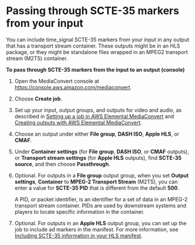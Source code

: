 # Passing through SCTE\-35 markers from your input<a name="passing-through-scte-35-markers"></a>

You can include time\_signal SCTE\-35 markers from your input in any output that has a transport stream container\. These outputs might be in an HLS package, or they might be standalone files wrapped in an MPEG2 transport stream \(M2TS\) container\.

**To pass through SCTE\-35 markers from the input to an output \(console\)**

1. Open the MediaConvert console at [https://console\.aws\.amazon\.com/mediaconvert](https://console.aws.amazon.com/mediaconvert)\.

1. Choose **Create job**\.

1. Set up your input, output groups, and outputs for video and audio, as described in [Setting up a job in AWS Elemental MediaConvert](setting-up-a-job.md) and [Creating outputs with AWS Elemental MediaConvert](creating-streaming-and-file-outputs.md)\.

1. Choose an output under either **File group**, **DASH ISO**, **Apple HLS**, or **CMAF**\. 

1. Under **Container settings** \(for **File group**, **DASH ISO**, or **CMAF** outputs\), or **Transport stream settings** \(for **Apple HLS** outputs\), find **SCTE\-35 source**, and then choose **Passthrough**\.

1. Optional\. For outputs in a **File group** output group, when you set **Output settings**, **Container** to **MPEG\-2 Transport Stream** \(M2TS\), you can enter a value for **SCTE\-35 PID** that is different from the default **500**\. 

   A PID, or packet identifier, is an identifier for a set of data in an MPEG\-2 transport stream container\. PIDs are used by downstream systems and players to locate specific information in the container\. 

1. Optional\. For outputs in an **Apple HLS** output group, you can set up the job to include ad markers in the manifest\. For more information, see [Including SCTE\-35 information in your HLS manifest](including-scte-35-information-in-your-hls-manifest.md)\.